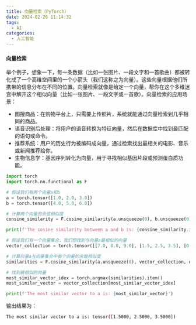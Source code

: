 ```yaml
---
title: 向量检索（PyTorch）
date: 2024-02-26 11:14:32
tags:
  - AI
categories:
  - 人工智能
---
```


#### 向量检索

举个例子，想象一下，每一条数据（比如一张图片、一段文字和一首歌曲）都被转化成了一个高维空间里的一个小箭头（我们这称之为向量）。这些向量根据他们所携带的信息分布在不同的位置。向量检索就像是给定一个向量，帮你在这个多维迷宫中解开这个相似向量（比如一张图片、一段文字或一首歌）。向量检索的应用场景：
- 图搜商品：在购物平台上，只需要上传照片，系统就能通过向量检索到几乎相同的商品。
- 语音识别后处理：将用户的语音转换为特征向量，然后在数据库中找到最匹配的语句或命令。
- 推荐系统：用户的历史行为被编码成向量，通过检索找出最相关的电影、音乐或新闻推荐给你。
- 生物信息学：基因序列转化为向量，用于寻找相似基因片段或预测蛋白质功能。
<!-- more -->

```python
import torch
import torch.nn.functional as F

# 假设我们有两个向量a和b
a = torch.tensor([1.0, 2.0, 3.0])
b = torch.tensor([4.0, 5.0, 6.0])

# 计算两个向量的余弦相似度
consine_similarity = F.cosine_similarity(a.unsqueeze(0), b.unsqueeze(0), dim=1)

print(f'The cosine similarity between a and b is: {consine_similarity.item()}')

# 假设我们有一个向量集合，我们想找到与向量a最相似的向量
vector_collection = torch.tensor([[7.0, 8.0, 9.0], [1.5, 2.5, 3.5], [0.5, 1.5, 2.5]])

# 计算向量a与向量集合中每个向量的余璇相似度
similarities = F.cosine_similarity(a.unsqueeze(0), vector_collection, dim=1)

# 找到最相似的向量
most_similar_vector_idex = torch.argmax(similarities).item()
most_similar_vector = vector_collection[most_similar_vector_idex]

print(f'The most similar vector to a is: {most_similar_vector}')
```
输出结果为：
```bash
The most similar vector to a is: tensor([1.5000, 2.5000, 3.5000])
```